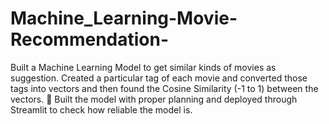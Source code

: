 # Machine_Learning-Movie-Recommendation-
Built a Machine Learning Model to get similar kinds of movies as suggestion. Created a particular tag of each movie and 
converted those tags into vectors and then found the Cosine Similarity (-1 to 1) between the vectors.
 Built the model with proper planning and deployed through Streamlit to check how reliable the model is.
